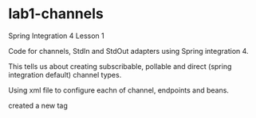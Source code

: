# lab1-channels
Spring Integration 4 Lesson 1 

Code for channels, StdIn and StdOut adapters using Spring integration 4.

This tells us about creating subscribable, pollable and direct (spring integration default) channel types.

Using xml file to configure eachn of channel, endpoints and beans.

created a new tag
